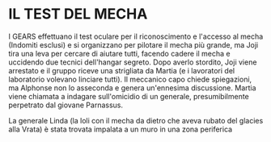 # IL TEST DEL MECHA

I GEARS effettuano il test oculare per il riconoscimento e l'accesso al mecha (Indomiti esclusi) e si organizzano per pilotare il mecha più grande, ma Joji tira una leva per cercare di aiutare tutti, facendo cadere il mecha e uccidendo due tecnici dell'hangar segreto.
Dopo averlo stordito, Joji viene arrestato e il gruppo riceve una strigliata da Martia (e i lavoratori del laboratorio volevano linciare tutti).
Il meccanico capo chiede spiegazioni, ma Alphonse non lo asseconda e genera un'ennesima discussione.
Martia viene chiamata a indagare sull'omicidio di un generale, presumibilmente perpetrato dal giovane Parnassus.

La generale Linda (la loli con il mecha da dietro che aveva rubato del glacies alla Vrata) è stata trovata impalata a un muro in una zona periferica

